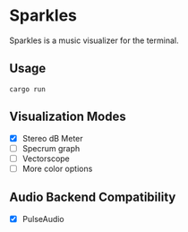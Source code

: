 # Sparkles
Sparkles is a music visualizer for the terminal.

## Usage
```
cargo run
```

## Visualization Modes
- [x] Stereo dB Meter
- [ ] Specrum graph
- [ ] Vectorscope
- [ ] More color options

## Audio Backend Compatibility
- [x] PulseAudio
